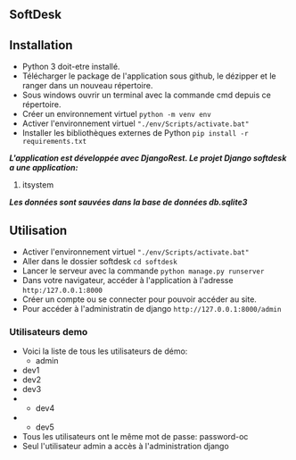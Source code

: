 ## SoftDesk

## Installation
* Python 3 doit-etre installé.
* Télécharger le package de l'application sous github, le dézipper et le ranger dans un nouveau répertoire.
* Sous windows ouvrir un terminal avec la commande cmd depuis ce répertoire.
* Créer un environnement virtuel `python -m venv env`
* Activer l'environnement virtuel `"./env/Scripts/activate.bat"`
* Installer les bibliothèques externes de Python `pip install -r requirements.txt`

_**L'application est développée avec DjangoRest. Le projet Django softdesk a une application:**_
1. itsystem

_**Les données sont sauvées dans la base de données db.sqlite3**_

## Utilisation
* Activer l'environnement virtuel `"./env/Scripts/activate.bat"`
* Aller dans le dossier softdesk `cd softdesk`
* Lancer le serveur avec la commande `python manage.py runserver`
* Dans votre navigateur, accéder à l'application à l'adresse `http:/127.0.0.1:8000`
* Créer un compte ou se connecter pour pouvoir accéder au site.
* Pour accéder à l'administratin de django `http://127.0.0.1:8000/admin`

### Utilisateurs demo
* Voici la liste de tous les utilisateurs de démo:
    * admin
* dev1
* dev2
* dev3
* * dev4
* * dev5
* Tous les utilisateurs ont le même mot de passe: password-oc
* Seul l'utilisateur admin a accès à l'administration django

